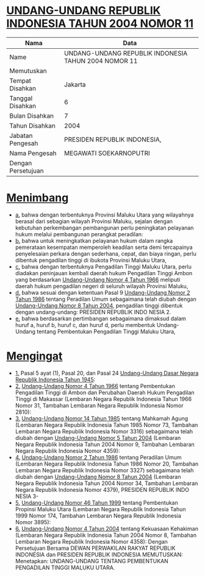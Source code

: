 # [UNDANG-UNDANG REPUBLIK INDONESIA TAHUN 2004 NOMOR 11](http://example.org/legal/document/uu/2004/11)

| Nama | Data |
| ------ | ----- |
|Name|UNDANG-UNDANG REPUBLIK INDONESIA TAHUN 2004 NOMOR 11|
|Memutuskan||
|Tempat Disahkan|Jakarta|
|Tanggal Disahkan|6|
|Bulan Disahkan|7|
|Tahun Disahkan|2004|
|Jabatan Pengesah|PRESIDEN REPUBLIK INDONESIA,|
|Nama Pengesah|MEGAWATI SOEKARNOPUTRI|
|Dengan Persetujuan||
# [Menimbang](http://example.org/legal/document/uu/2004/11/menimbang)

* [a.](http://example.org/legal/document/uu/2004/11/menimbang/point/a) bahwa dengan terbentuknya Provinsi Maluku Utara yang wilayahnya berasal dari sebagian wilayah Provinsi Maluku, sejalan dengan kebutuhan perkembangan pembangunan perlu peningkatan pelayanan hukum melalui pembangunan perangkat peradilan:
* [b.](http://example.org/legal/document/uu/2004/11/menimbang/point/b) bahwa untuk meningkatkan pelayanan hukum dalam rangka pemerataan kesempatan memperoleh keadilan serta demi tercapainya penyelesaian perkara dengan sederhana, cepat, dan biaya ringan, perlu dibentuk pengadilan tinggi di ibukota Provinsi Maluku Utara,
* [c.](http://example.org/legal/document/uu/2004/11/menimbang/point/c) bahwa dengan terbentuknya Pengadilan Tinggi Maluku Utara, perlu diadakan peninjauan kembali daerah hukum Pengadilan Tinggi Ambon yang berdasarkan [Undang-Undang Nomor 4 Tahun 1966](http://example.org/legal/document/uu/1966/4) meliputi daerah hukum pengadilan negeri di seluruh wilayah Provinsi Maluku,
* [d.](http://example.org/legal/document/uu/2004/11/menimbang/point/d) bahwa sesuai dengan ketentuan Pasal 9 [Undang-Undang Nomor 2 Tahun 1986](http://example.org/legal/document/uu/1986/2) tentang Peradilan Umum sebagaimana telah diubah dengan [Undang-Undang Nomor 8 Tahun 2004](http://example.org/legal/document/uu/2004/8), pengadilan tinggi dibentuk dengan undang-undang: PRESIDEN REPUBLIK INDO NESIA 2.
* [e.](http://example.org/legal/document/uu/2004/11/menimbang/point/e) bahwa berdasarkan pertimbangan sebagaimana dimaksud dalam huruf a, huruf b, huruf c, dan huruf d, perlu membentuk Undang- Undang tentang Pembentukan Pengadilan Tinggi Maluku Utara,
# [Mengingat](http://example.org/legal/document/uu/2004/11/mengingat)

* [1.](http://example.org/legal/document/uu/2004/11/mengingat/point/0001) Pasal 5 ayat (1), Pasal 20, dan Pasal 24 [Undang-Undang Dasar Negara Republik Indonesia Tahun 1945](http://example.org/legal/document/uu):
* [2.](http://example.org/legal/document/uu/2004/11/mengingat/point/0002) [Undang-Undang Nomor 4 Tahun 1966](http://example.org/legal/document/uu/1966/4) tentang Pembentukan Pengadilan Tinggi di Ambon dan Perubahan Daerah Hukum Pengadilan Tinggi di Makassar (Lembaran Negara Republik Indonesia Tahun 1966 Nomor 31, Tambahan Lembaran Negara Republik Indonesia Nomor 2810):
* [3.](http://example.org/legal/document/uu/2004/11/mengingat/point/0003) [Undang-Undang Nomor 14 Tahun 1985](http://example.org/legal/document/uu/1985/14) tentang Mahkamah Agung (Lembaran Negara Republik Indonesia Tahun 1985 Nomor 73, Tambahan Lembaran Negara Republik Indonesia Nomor 3316) sebagaimana telah diubah dengan [Undang-Undang Nomor 5 Tahun 2004](http://example.org/legal/document/uu/2004/5) (Lembaran Negara Republik Indonesia Tahun 2004 Nomor 9, Tambahan Lembaran Negara Republik Indonesia Nomor 4359):
* [4.](http://example.org/legal/document/uu/2004/11/mengingat/point/0004) [Undang-Undang Nomor 2 Tahun 1986](http://example.org/legal/document/uu/1986/2) tentang Peradilan Umum (Lembaran Negara Republik Indonesia Tahun 1986 Nomor 20, Tambahan Lembaran Negara Republik Indonesia Nomor 3327) sebagaimana telah diubah dengan [Undang-Undang Nomor 8 Tahun 2004](http://example.org/legal/document/uu/2004/8) (Lembaran Negara Republik Indonesia Tahun 2004 Nomor 34, Tambahan Lembaran Negara Republik Indonesia Nomor 4379), PRESIDEN REPUBLIK INDO NESIA 3-
* [5.](http://example.org/legal/document/uu/2004/11/mengingat/point/0005) [Undang-Undang Nomor 46 Tahun 1999](http://example.org/legal/document/uu/1999/46) tentang Pembentukan Propinsi Maluku Utara (Lembaran Negara Republik Indonesia Tahun 1999 Nomor 174, Tambahan Lembaran Negara Republik Indonesia Nomor 3895):
* [6.](http://example.org/legal/document/uu/2004/11/mengingat/point/0006) [Undang-Undang Nomor 4 Tahun 2004](http://example.org/legal/document/uu/2004/4) tentang Kekuasaan Kehakiman (Lembaran Negara Republik Indonesia Tahun 2004 Nomor 8, Tambahan Lembaran Negara Republik Indonesia Nomor 4358): Dengan Persetujuan Bersama DEWAN PERWAKILAN RAKYAT REPUBLIK INDONESIA dan PRESIDEN REPUBLIK INDONESIA MEMUTUSKAN: Menetapkan: UNDANG-UNDANG TENTANG PEMBENTUKAN PENGADILAN TINGGI MALUKU UTARA.